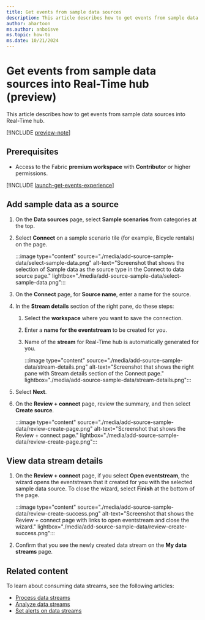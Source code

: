 ```yaml
---
title: Get events from sample data sources
description: This article describes how to get events from sample data sources.
author: ahartoon
ms.author: anboisve
ms.topic: how-to
ms.date: 10/21/2024
---
```


# Get events from sample data sources into Real-Time hub (preview)

This article describes how to get events from sample data sources into Real-Time hub.

[!INCLUDE [preview-note](./includes/preview-note.md)]

## Prerequisites

- Access to the Fabric **premium workspace** with **Contributor** or higher permissions.

[!INCLUDE [launch-get-events-experience](./includes/launch-get-events-experience.md)]

## Add sample data as a source

1. On the **Data sources** page, select **Sample scenarios** from categories at the top.
1. Select **Connect** on a sample scenario tile (for example, Bicycle rentals) on the page.

    :::image type="content" source="./media/add-source-sample-data/select-sample-data.png" alt-text="Screenshot that shows the selection of Sample data as the source type in the Connect to data source page." lightbox="./media/add-source-sample-data/select-sample-data.png":::
1. On the **Connect** page, for **Source name**, enter a name for the source.
1. In the **Stream details** section of the right pane, do these steps:
    1. Select the **workspace** where you want to save the connection.
    1. Enter a **name for the eventstream** to be created for you.
    1. Name of the **stream** for Real-Time hub is automatically generated for you. 

        :::image type="content" source="./media/add-source-sample-data/stream-details.png" alt-text="Screenshot that shows the right pane with Stream details section of the Connect page." lightbox="./media/add-source-sample-data/stream-details.png":::                
1. Select **Next**. 
1. On the **Review + connect** page, review the summary, and then select **Create source**.

    :::image type="content" source="./media/add-source-sample-data/review-create-page.png" alt-text="Screenshot that shows the Review + connect page." lightbox="./media/add-source-sample-data/review-create-page.png":::                

## View data stream details

1. On the **Review + connect** page, if you select **Open eventstream**, the wizard opens the eventstream that it created for you with the selected sample data source. To close the wizard, select **Finish** at the bottom of the page. 

    :::image type="content" source="./media/add-source-sample-data/review-create-success.png" alt-text="Screenshot that shows the Review + connect page with links to open eventstream and close the wizard." lightbox="./media/add-source-sample-data/review-create-success.png":::                
1. Confirm that you see the newly created data stream on the **My data streams** page. 

## Related content

To learn about consuming data streams, see the following articles:

- [Process data streams](process-data-streams-using-transformations.md)
- [Analyze data streams](analyze-data-streams-using-kql-table-queries.md)
- [Set alerts on data streams](set-alerts-data-streams.md)
